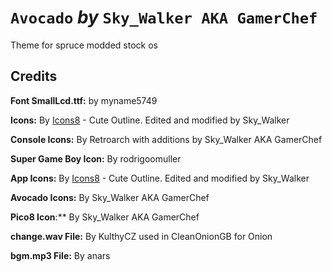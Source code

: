 # `Avocado` *by* `Sky_Walker AKA GamerChef`

Theme for spruce modded stock os


## Credits


**Font SmallLcd.ttf:** by myname5749

**Icons:** By [Icons8](https://icons8.com/) - Cute Outline. Edited and modified by Sky_Walker

**Console Icons:** By Retroarch with additions by Sky_Walker AKA GamerChef

**Super Game Boy Icon:** By rodrigoomuller

**App Icons:** By [Icons8](https://icons8.com/) - Cute Outline. Edited and modified by Sky_Walker

**Avocado Icons:** By Sky_Walker AKA GamerChef

**Pico8 Icon**:** By Sky_Walker AKA GamerChef

**change.wav File:** By KulthyCZ used in CleanOnionGB for Onion

**bgm.mp3 File:** By anars

